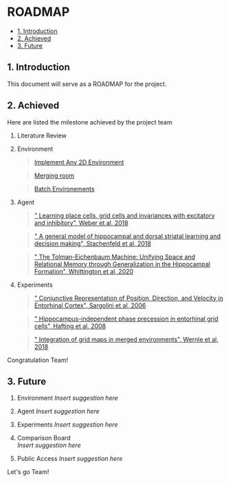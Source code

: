# ROADMAP

* [1. Introduction](#1-Introduction)
* [2. Achieved ](#2-Achieved)
* [3. Future](#3-Future)

## 1. Introduction

This document will serve as a ROADMAP for the project. 

## 2. Achieved

Here are listed the milestone achieved by the project team

1. Literature Review

2. Environment
    > [Implement Any 2D Environment](https://github.com/ClementineDomine/EHC_model_comparison/blob/main/sehec/arenas/simple2d.py)
    
    > [Merging room](https://github.com/ClementineDomine/EHC_model_comparison/blob/main/sehec/arenas/connected_rooms.py) 
    
    > [Batch Environements](https://github.com/ClementineDomine/EHC_model_comparison/blob/main/sehec/arenas/TEM_env.py)
    
3. Agent
      > [" Learning place cells, grid cells and invariances with excitatory and inhibitory", Weber et al, 2018](https://github.com/ClementineDomine/EHC_model_comparison/blob/main/examples/agent_examples/weber_2018_example.ipynb)

     > [" A general model of hippocampal and dorsal striatal learning and decision making", Stachenfeld et al, 2018](https://github.com/ClementineDomine/EHC_model_comparison/blob/main/examples/agent_examples/stachenfeld_2018_examples.ipynb)
     
     > [" The Tolman-Eichenbaum Machine: Unifying Space and Relational Memory through Generalization in the Hippocampal Formation", Whittington et al, 2020](https://github.com/ClementineDomine/EHC_model_comparison/blob/main/examples/agent_examples/whittington_2020_examples.ipynb)
 
   
4. Experiments 
    > [" Conjunctive Representation of Position, Direction, and Velocity in Entorhinal Cortex", Sargolini et al, 2006](https://github.com/ClementineDomine/EHC_model_comparison/tree/main/sehec/experiments/sargolini_2006)
 
    > [" Hippocampus-independent phase precession in entorhinal grid cells", Hafting et al, 2008](https://github.com/ClementineDomine/EHC_model_comparison/tree/main/sehec/experiments/hafting_2008)


    > [" Integration of grid maps in merged environments", Wernle et al, 2018](https://github.com/ClementineDomine/EHC_model_comparison/tree/main/sehec/experiments/wernle_2018/nn_Data%2BCode)
  
   
Congratulation Team!


## 3. Future

1. Environment
    *Insert suggestion here*
    
2. Agent
    *Insert suggestion here*
    
3. Experiments 
      *Insert suggestion here*
      
4. Comparison Board  
    *Insert suggestion here*

5. Public Access
    *Insert suggestion here*
  

Let's go Team! 


    
